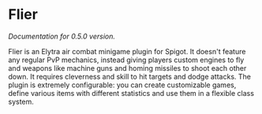 # Flier

_Documentation for 0.5.0 version._

Flier is an Elytra air combat minigame plugin for Spigot. It doesn't feature any regular PvP mechanics, instead giving players custom engines to fly and weapons like machine guns and homing missiles to shoot each other down. It requires cleverness and skill to hit targets and dodge attacks. The plugin is extremely configurable: you can create customizable games, define various items with different statistics and use them in a flexible class system.
